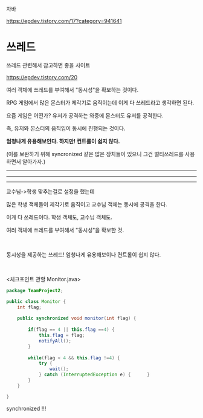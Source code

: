 자바

https://epdev.tistory.com/17?category=941641

# 쓰레드

쓰레드 관련해서 참고하면 좋을 사이트

https://epdev.tistory.com/20

여러 객체에 쓰레드를 부여해서 "동시성"을 확보하는 것이다.

RPG 게임에서 많은 몬스터가 제각기로 움직이는데 이게 다 쓰레드라고 생각하면 된다.

요즘 게임은 어떤가? 유저가 공격하는 와중에 몬스터도 유저를 공격한다.

즉, 유저와 몬스터의 움직임이 동시에 진행되는 것이다.



**엄청나게 유용해보인다. 하지만! 컨트롤이 쉽지 않다.**

(이를 보완하기 위해 syncronized 같은 많은 장치들이 있으니 그건 멀티쓰레드를 사용하면서 알아가자.)

---

---

---



교수님->학생 맞추는걸로 설정을 했는데

많은 학생 객체들이 제각기로 움직이고 교수님 객체는 동시에 공격을 한다.

이게 다 쓰레드이다. 학생 객체도, 교수님 객체도.

여러 객체에 쓰레드를 부여해서 "동시성"을 확보한 것.

​    

동시성을 제공하는 쓰레드! 엄청나게 유용해보이나 컨트롤이 쉽지 않다.

​    

<체크포인트 관할 Monitor.java>

```java
package TeamProject2;

public class Monitor {
	int flag;
	
	public synchronized void monitor(int flag) {
		
		if(flag == 4 || this.flag ==4) {
			this.flag = flag;
			notifyAll();
		}
		
		while(flag < 4 && this.flag !=4) {
			try {
				wait();
			} catch (InterruptedException e) {		}
		}
	}

}

```

synchronized !!!


